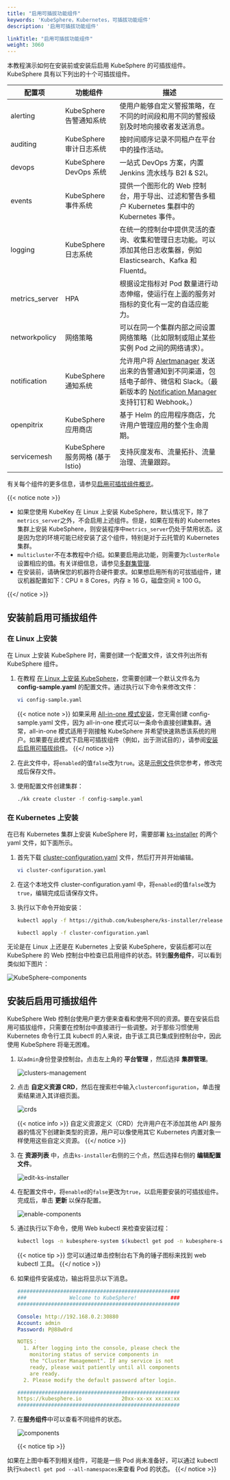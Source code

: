 ```yaml
---
title: "启用可插拔功能组件"
keywords: 'KubeSphere，Kubernetes，可插拔功能组件'
description: '启用可插拔功能组件'

linkTitle: "启用可插拔功能组件"
weight: 3060
---
```


本教程演示如何在安装前或安装后启用 KubeSphere 的可插拔组件。KubeSphere 具有以下列出的十个可插拔组件。

| 配置项 | 功能组件               | 描述                                                  |
| ------------------ | ------------------------------------- | ------------------------------------------------------------ |
| alerting           | KubeSphere 告警通知系统            | 使用户能够自定义警报策略，在不同的时间段和用不同的警报级别及时地向接收者发送消息。|
| auditing           | KubeSphere 审计日志系统           | 按时间顺序记录不同租户在平台中的操作活动。|
| devops             | KubeSphere DevOps 系统              | 一站式 DevOps 方案，内置 Jenkins 流水线与 B2I & S2I。|
| events             | KubeSphere 事件系统              | 提供一个图形化的 Web 控制台，用于导出、过滤和警告多租户 Kubernetes 集群中的 Kubernetes 事件。|
| logging            | KubeSphere 日志系统             | 在统一的控制台中提供灵活的查询、收集和管理日志功能。可以添加其他日志收集器，例如Elasticsearch、Kafka 和 Fluentd。|
| metrics_server     | HPA                                   | 根据设定指标对 Pod 数量进行动态伸缩，使运行在上面的服务对指标的变化有一定的自适应能力。|
| networkpolicy      | 网络策略                        | 可以在同一个集群内部之间设置网络策略（比如限制或阻止某些实例 Pod 之间的网络请求）。|
| notification       | KubeSphere 通知系统        | 允许用户将 [Alertmanager](../../cluster-administration/cluster-wide-alerting-and-notification/alertmanager/) 发送出来的告警通知到不同渠道，包括电子邮件、微信和 Slack。（最新版本的 [Notification Manager](https://github.com/kubesphere/notification-manager) 支持钉钉和 Webhook。）|
| openpitrix         | KubeSphere 应用商店                  | 基于 Helm 的应用程序商店，允许用户管理应用的整个生命周期。|
| servicemesh        | KubeSphere 服务网格 (基于 Istio) | 支持灰度发布、流量拓扑、流量治理、流量跟踪。|

有关每个组件的更多信息，请参见[启用可插拔组件概览](../../pluggable-components/overview/)。

{{< notice note >}}

- 如果您使用 KubeKey 在 Linux 上安装 KubeSphere，默认情况下，除了`metrics_server`之外，不会启用上述组件。但是，如果在现有的 Kubernetes 集群上安装 KubeSphere，则安装程序中`metrics_server`仍处于禁用状态。这是因为您的环境可能已经安装了这个组件，特别是对于云托管的 Kubernetes 集群。
- `multicluster`不在本教程中介绍。如果要启用此功能，则需要为`clusterRole`设置相应的值。有关详细信息，请参见[多群集管理](../../multicluster-management/).
- 在安装前，请确保您的机器符合硬件要求。如果想启用所有的可拔插组件，建议机器配置如下：CPU ≥ 8 Cores，内存 ≥ 16 G，磁盘空间 ≥ 100 G。

{{</ notice >}}

## 安装前启用可插拔组件

### **在 Linux 上安装**

在 Linux 上安装 KubeSphere 时，需要创建一个配置文件，该文件列出所有 KubeSphere 组件。

1. 在教程 [在 Linux 上安装 KubeSphere](../../installing-on-linux/introduction/multioverview/)，您需要创建一个默认文件名为 **config-sample.yaml** 的配置文件。通过执行以下命令来修改文件：

    ```bash
    vi config-sample.yaml
    ```

    {{< notice note >}}
如果采用 [All-in-one 模式安装](../../quick-start/all-in-one-on-linux/)，您无需创建 config-sample.yaml 文件，因为 all-in-one 模式可以一条命令直接创建集群。通常，all-in-one 模式适用于刚接触 KubeSphere 并希望快速熟悉该系统的用户。如果要在此模式下启用可插拔组件（例如，出于测试目的），请参阅[安装后启用可插拔组件](#安装后启用可插拔组件)。
    {{</ notice >}}

2. 在此文件中，将`enabled`的值`false`改为`true`。这是[示例文件](https://github.com/kubesphere/kubekey/blob/release-1.0/docs/config-example.md)供您参考，修改完成后保存文件。

3. 使用配置文件创建集群：

    ```bash
    ./kk create cluster -f config-sample.yaml
    ```

### 在 Kubernetes 上安装

在已有 Kubernetes 集群上安装 KubeSphere 时，需要部署 [ks-installer](https://github.com/kubesphere/ks-installer/) 的两个 yaml 文件，如下面所示。

1. 首先下载 [cluster-configuration.yaml](https://github.com/kubesphere/ks-installer/releases/download/v3.0.0/cluster-configuration.yaml) 文件，然后打开并开始编辑。

    ```bash
    vi cluster-configuration.yaml
    ```

2. 在这个本地文件 cluster-configuration.yaml 中，将`enabled`的值`false`改为`true`，编辑完成后请保存文件。

3. 执行以下命令开始安装：

    ```bash
    kubectl apply -f https://github.com/kubesphere/ks-installer/releases/download/v3.0.0/kubesphere-installer.yaml

    kubectl apply -f cluster-configuration.yaml
    ```

无论是在 Linux 上还是在 Kubernetes 上安装 KubeSphere，安装后都可以在 KubeSphere 的 Web 控制台中检查已启用组件的状态。转到**服务组件**，可以看到类似如下图片：

![KubeSphere-components](/images/docs/quickstart/kubesphere-components-zh.png)

## 安装后启用可插拔组件

KubeSphere Web 控制台使用户更方便来查看和使用不同的资源。要在安装后启用可插拔组件，只需要在控制台中直接进行一些调整。对于那些习惯使用 Kubernetes 命令行工具 kubectl 的人来说，由于该工具已集成到控制台中，因此使用 KubeSphere 将毫无困难。

1. 以`admin`身份登录控制台。点击左上角的 **平台管理** ，然后选择 **集群管理**。

    ![clusters-management](/images/docs/quickstart/clusters-management-zh.png)

2. 点击 **自定义资源 CRD**，然后在搜索栏中输入`clusterconfiguration`，单击搜索结果进入其详细页面。

    ![crds](/images/docs/quickstart/crds-zh.png)

    {{< notice info >}}
自定义资源定义（CRD）允许用户在不添加其他 API 服务器的情况下创建新类型的资源，用户可以像使用其它 Kubernetes 内置对象一样使用这些自定义资源。
    {{</ notice >}}

3. 在 **资源列表** 中，点击`ks-installer`右侧的三个点，然后选择右侧的 **编辑配置文件**。

    ![edit-ks-installer](/images/docs/quickstart/edit-ks-installer-zh.png)

4. 在配置文件中，将`enabled`的`false`更改为`true`，以启用要安装的可插拔组件。完成后，单击 **更新** 以保存配置。

    ![enable-components](/images/docs/quickstart/enable-components-zh.png)

5. 通过执行以下命令，使用 Web kubectl 来检查安装过程：

    ```bash
    kubectl logs -n kubesphere-system $(kubectl get pod -n kubesphere-system -l app=ks-install -o jsonpath='{.items[0].metadata.name}') -f
    ```

    {{< notice tip >}}
您可以通过单击控制台右下角的锤子图标来找到 web kubectl 工具。
    {{</ notice >}}

6. 如果组件安装成功，输出将显示以下消息。

    ```yaml
    #####################################################
    ###              Welcome to KubeSphere!           ###
    #####################################################

    Console: http://192.168.0.2:30880
    Account: admin
    Password: P@88w0rd

    NOTES：
      1. After logging into the console, please check the
        monitoring status of service components in
        the "Cluster Management". If any service is not
        ready, please wait patiently until all components
        are ready.
      2. Please modify the default password after login.

    #####################################################
    https://kubesphere.io             20xx-xx-xx xx:xx:xx
    #####################################################
    ```

7. 在**服务组件**中可以查看不同组件的状态。

    ![components](/images/docs/quickstart/kubesphere-components-zh.png)

    {{< notice tip >}}

如果在上图中看不到相关组件，可能是一些 Pod 尚未准备好，可以通过 kubectl 执行`kubectl get pod --all-namespaces`来查看 Pod 的状态。
    {{</ notice >}}
